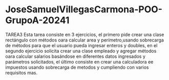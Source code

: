 # JoseSamuelVillegasCarmona-POO-GrupoA-20241
TAREA3
Esta tarea consiste en 3 ejercicios, el primero  pide crear una clase rectángulo con métodos oara calcular area y perímetro,usando sobrecarga de métodos para que el usuario pueda ingresar enteros y doubles, en el segundo ejercicio solicita crear una clase empleado y 
agregar métodos oara calcular salarios basándose en diferentes datos ingresados y parámetros solicitados, el último consiste en crear una calculadora ee impuestos usando sobrecarga de metodos y cumpliendo con varios requisitos mas.

